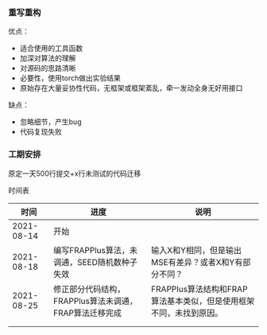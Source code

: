 ### 重写重构

优点：

* 适合使用的工具函数
* 加深对算法的理解
* 对源码的思路清晰
* 必要性，使用torch做出实验结果
* 原始存在大量妥协性代码，无框架或框架紊乱，牵一发动全身无好用接口

缺点：

* 忽略细节，产生bug
* 代码复现失败



### 工期安排

原定一天500行提交+x行未测试的代码迁移

时间表

| 时间       | 进度 | 说明 |
| ---------- | ---- | ---- |
| 2021-08-14 | 开始 |      |
| 2021-08-18 | 编写FRAPPlus算法，未调通，SEED随机数种子失效     | 输入X和Y相同，但是输出MSE有差异？或者X和Y有部分不同？ |
| 2021-08-25 | 修正部分代码结构，FRAPPlus算法未调通，FRAP算法迁移完成 | FRAPPlus算法结构和FRAP算法基本类似，但是使用框架不同，未找到原因。 |
|  |  |  |
|  |  |  |

